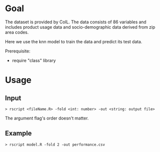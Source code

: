 # Goal
The dataset is provided by CoIL. The data consists of 86 variables and includes product usage data and socio-demographic data derived from zip area codes. 

Here we use the knn model to train the data and predict its test data.

Prerequisite:

-  require "class" library

# Usage

## Input
```
> rscript <fileName.R> -fold <int: number> -out <string: output file>
```

The argument flag's order doesn't matter.

## Example
```
> rscript model.R -fold 2 -out performance.csv
```
